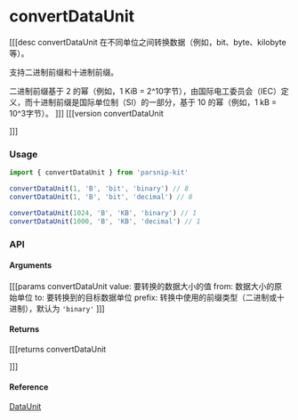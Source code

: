 # convertDataUnit
[[[desc convertDataUnit
  在不同单位之间转换数据（例如，bit、byte、kilobyte 等）。
  
  支持二进制前缀和十进制前缀。

  二进制前缀基于 2 的幂（例如，1 KiB = 2^10字节），由国际电工委员会（IEC）定义，而十进制前缀是国际单位制（SI）的一部分，基于 10 的幂（例如，1 kB = 10^3字节）。
]]]
[[[version convertDataUnit
  
]]]

### Usage

```ts
import { convertDataUnit } from 'parsnip-kit'

convertDataUnit(1, 'B', 'bit', 'binary') // 8
convertDataUnit(1, 'B', 'bit', 'decimal') // 8

convertDataUnit(1024, 'B', 'KB', 'binary') // 1
convertDataUnit(1000, 'B', 'KB', 'decimal') // 1

```


### API

#### Arguments

[[[params convertDataUnit
value: 要转换的数据大小的值
from: 数据大小的原始单位
to: 要转换到的目标数据单位
prefix: 转换中使用的前缀类型（二进制或十进制），默认为 `'binary'`
]]]

#### Returns

[[[returns convertDataUnit

]]]

#### Reference

[DataUnit](../common/types#dataunit)